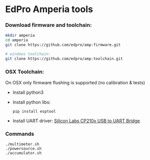 # EdPro Amperia tools

### Download firmware and toolchain:

```bash
mkdir amperia
cd amperia
git clone https://github.com/edpro/amp-firmware.git

# windows toolchain:
git clone https://github.com/edpro/amp-toolchain.git
```


### OSX Toolchain:

On OSX only firmware flushing is supported (no calibration & tests)

* Install python3

* Install python libs: 

  `pip install esptool`

* Install UART driver: [Silicon Labs CP210x USB to UART Bridge](https://www.silabs.com/products/development-tools/software/usb-to-uart-bridge-vcp-drivers)  


### Commands

```
./multimeter.sh
./powersource.sh
./accumulator.sh
```

